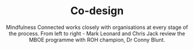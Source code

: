 ---
image: /assets/images/banner/IMG_4748.jpg
title: Co-design
subtitle: Mindfulness Connected works closely with organisations at every stage of the process. From left to right - Mark Leonard and Chris Jack review the MBOE programme with ROH champion, Dr Conny Blunt.
position: right

---